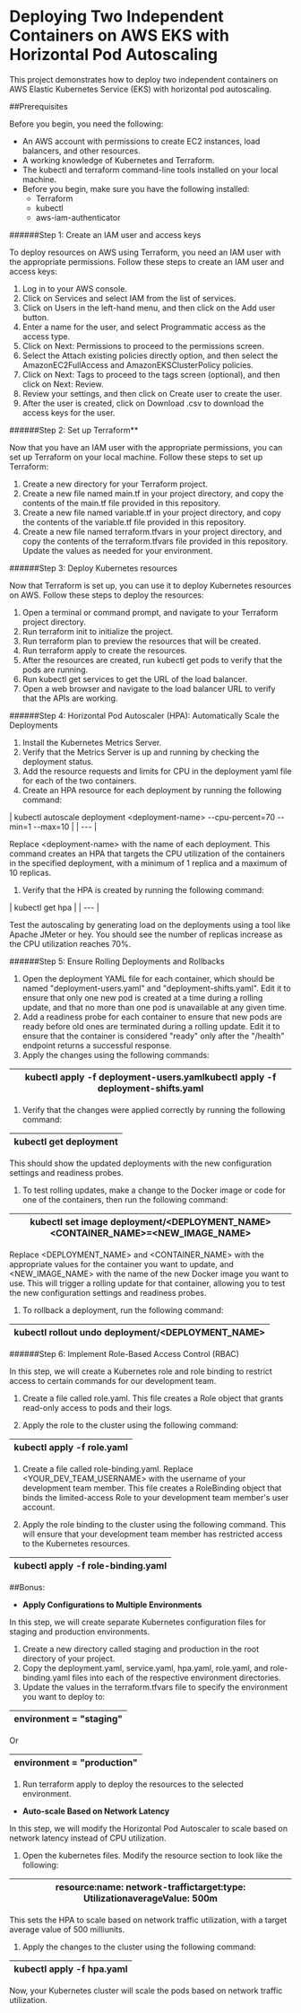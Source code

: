 # Deploying Two Independent Containers on AWS EKS with Horizontal Pod Autoscaling
This project demonstrates how to deploy two independent containers on AWS Elastic Kubernetes Service (EKS) with horizontal pod autoscaling.

##Prerequisites

Before you begin, you need the following:

- An AWS account with permissions to create EC2 instances, load balancers, and other resources.
- A working knowledge of Kubernetes and Terraform.
- The kubectl and terraform command-line tools installed on your local machine.
- Before you begin, make sure you have the following installed:
  - Terraform
  - kubectl
  - aws-iam-authenticator

######Step 1: Create an IAM user and access keys

To deploy resources on AWS using Terraform, you need an IAM user with the appropriate permissions. Follow these steps to create an IAM user and access keys:

1. Log in to your AWS console.
2. Click on Services and select IAM from the list of services.
3. Click on Users in the left-hand menu, and then click on the Add user button.
4. Enter a name for the user, and select Programmatic access as the access type.
5. Click on Next: Permissions to proceed to the permissions screen.
6. Select the Attach existing policies directly option, and then select the AmazonEC2FullAccess and AmazonEKSClusterPolicy policies.
7. Click on Next: Tags to proceed to the tags screen (optional), and then click on Next: Review.
8. Review your settings, and then click on Create user to create the user.
9. After the user is created, click on Download .csv to download the access keys for the user.

######Step 2: Set up Terraform**

Now that you have an IAM user with the appropriate permissions, you can set up Terraform on your local machine. Follow these steps to set up Terraform:

1. Create a new directory for your Terraform project.
2. Create a new file named main.tf in your project directory, and copy the contents of the main.tf file provided in this repository.
3. Create a new file named variable.tf in your project directory, and copy the contents of the variable.tf file provided in this repository.
4. Create a new file named terraform.tfvars in your project directory, and copy the contents of the terraform.tfvars file provided in this repository. Update the values as needed for your environment.

######Step 3: Deploy Kubernetes resources

Now that Terraform is set up, you can use it to deploy Kubernetes resources on AWS. Follow these steps to deploy the resources:

1. Open a terminal or command prompt, and navigate to your Terraform project directory.
2. Run terraform init to initialize the project.
3. Run terraform plan to preview the resources that will be created.
4. Run terraform apply to create the resources.
5. After the resources are created, run kubectl get pods to verify that the pods are running.
6. Run kubectl get services to get the URL of the load balancer.
7. Open a web browser and navigate to the load balancer URL to verify that the APIs are working.

######Step 4: Horizontal Pod Autoscaler (HPA): Automatically Scale the Deployments

1. Install the Kubernetes Metrics Server.
2. Verify that the Metrics Server is up and running by checking the deployment status.
3. Add the resource requests and limits for CPU in the deployment yaml file for each of the two containers.
4. Create an HPA resource for each deployment by running the following command:

| kubectl autoscale deployment \<deployment-name\> --cpu-percent=70 --min=1 --max=10
 |
| --- |

Replace \<deployment-name\> with the name of each deployment. This command creates an HPA that targets the CPU utilization of the containers in the specified deployment, with a minimum of 1 replica and a maximum of 10 replicas.

1. Verify that the HPA is created by running the following command:

| kubectl get hpa
 |
| --- |

Test the autoscaling by generating load on the deployments using a tool like Apache JMeter or hey. You should see the number of replicas increase as the CPU utilization reaches 70%.

######Step 5: Ensure Rolling Deployments and Rollbacks

1. Open the deployment YAML file for each container, which should be named "deployment-users.yaml" and "deployment-shifts.yaml". Edit it to ensure that only one new pod is created at a time during a rolling update, and that no more than one pod is unavailable at any given time.
2. Add a readiness probe for each container to ensure that new pods are ready before old ones are terminated during a rolling update. Edit it to ensure that the container is considered "ready" only after the "/health" endpoint returns a successful response.
3. Apply the changes using the following commands:


| kubectl apply -f deployment-users.yamlkubectl apply -f deployment-shifts.yaml |
| --- |

1. Verify that the changes were applied correctly by running the following command:

| kubectl get deployment |
| --- |

This should show the updated deployments with the new configuration settings and readiness probes.

1. To test rolling updates, make a change to the Docker image or code for one of the containers, then run the following command:

| kubectl set image deployment/\<DEPLOYMENT\_NAME\> \<CONTAINER\_NAME\>=\<NEW\_IMAGE\_NAME\> |
| --- |

Replace \<DEPLOYMENT\_NAME\> and \<CONTAINER\_NAME\> with the appropriate values for the container you want to update, and \<NEW\_IMAGE\_NAME\> with the name of the new Docker image you want to use. This will trigger a rolling update for that container, allowing you to test the new configuration settings and readiness probes.

1. To rollback a deployment, run the following command:

| kubectl rollout undo deployment/\<DEPLOYMENT\_NAME\> |
| --- |

######Step 6: Implement Role-Based Access Control (RBAC)

In this step, we will create a Kubernetes role and role binding to restrict access to certain commands for our development team.

1. Create a file called role.yaml. This file creates a Role object that grants read-only access to pods and their logs.

1. Apply the role to the cluster using the following command:

| kubectl apply -f role.yaml |
| --- |

1. Create a file called role-binding.yaml. Replace \<YOUR\_DEV\_TEAM\_USERNAME\> with the username of your development team member. This file creates a RoleBinding object that binds the limited-access Role to your development team member's user account.

1. Apply the role binding to the cluster using the following command. This will ensure that your development team member has restricted access to the Kubernetes resources.

| kubectl apply -f role-binding.yaml |
| --- |

##Bonus:

- **Apply Configurations to Multiple Environments**

In this step, we will create separate Kubernetes configuration files for staging and production environments.

1. Create a new directory called staging and production in the root directory of your project.
2. Copy the deployment.yaml, service.yaml, hpa.yaml, role.yaml, and role-binding.yaml files into each of the respective environment directories.
3. Update the values in the terraform.tfvars file to specify the environment you want to deploy to:

| environment = "staging" |
| --- |

Or

| environment = "production" |
| --- |

1. Run terraform apply to deploy the resources to the selected environment.

- **Auto-scale Based on Network Latency**

In this step, we will modify the Horizontal Pod Autoscaler to scale based on network latency instead of CPU utilization.

1. Open the kubernetes files. Modify the resource section to look like the following:

| resource:name: network-traffictarget:type: UtilizationaverageValue: 500m |
| --- |

This sets the HPA to scale based on network traffic utilization, with a target average value of 500 milliunits.

1. Apply the changes to the cluster using the following command:

| kubectl apply -f hpa.yaml |
| --- |

Now, your Kubernetes cluster will scale the pods based on network traffic utilization.
